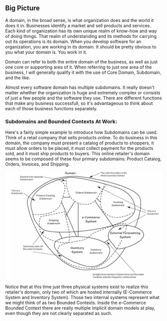 ## Big Picture
A domain, in the broad sense, is what organization does and the world it does it in.
Businesses identify a market and sell products and services. Each kind of organization
has its own unique realm of know-how and way of doing things. That realm of understanding
and its methods for carrying out its operations is its domain. When you develop software
for an organization, you are working in its domain. It should be pretty obvious to you
what your domain is. You work in it.

Domain can refer to both the entire domain of the business, as well as just one core
or supporting area of it. When referring to just one area of the business, I will
generally qualify it with the use of Core Domain, Subdomain, and the like.

Almost every software domain has multiple subdomains. It really doesn't matter whether
the organization is huge and extremely complex or consists of just a few people and
the software they use. There are different functions that make any business successfull,
so it's advantageous to think about each of those business functions separately.

### Subdomains and Bounded Contexts At Work:
Here's a fairly simple example to introduce how Subdomains can be used. Think of a retail
company that sells products online. To do business in this domain, the company must present
a catalog of products to shoppers, it must allow orders to be placed, it must collect
payment for the products sold, and it must ship products to buyers. This online retailer's
domain seems to be composed of these four primary subdomains: Product Catalog, Orders,
Invoices, and Shipping.

![alt text](https://github.com/ng-alynasser/ddd-playground/blob/master/assets/1.PNG?raw=true)

Notice that at this time just three physical systems exist to realize this retailer's
domain, only two of which are hosted internally (E-Commerce System and Inventory System).
Those two internal systems represent what we might think of as two Bounded Contexts.
Inside the e-Commerce Bounded Context there are really multiple implicit domain models
at play, even though they are not clearly separated as such.
